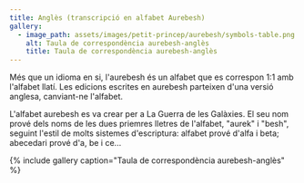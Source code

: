 ```yaml
---
title: Anglès (transcripció en alfabet Aurebesh)
gallery:
  - image_path: assets/images/petit-princep/aurebesh/symbols-table.png
    alt: Taula de correspondència aurebesh-anglès
    title: Taula de correspondència aurebesh-anglès
---
```


Més que un idioma en si, l'aurebesh és un alfabet que es correspon 1:1 amb l'alfabet llatí. Les edicions escrites en aurebesh parteixen d'una versió anglesa, canviant-ne l'alfabet.

L'alfabet aurebesh es va crear per a La Guerra de les Galàxies. El seu nom prové dels noms de les dues priemres lletres de l'alfabet, "aurek" i "besh", seguint l'estil de molts sistemes d'escriptura: alfabet prové d'alfa i beta; abecedari prové d'a, be i ce...

{% include gallery caption="Taula de correspondència aurebesh-anglès" %}

